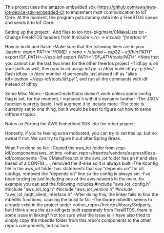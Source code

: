 
This project uses the amazon embedded sdk (https://github.com/aws/aws-iot-device-sdk-embedded-C) to implement mqtt communication to IoT Core. At the moment, the program puts dummy data into a FreeRTOS queue and sends it to IoT Core. 


Setting up the project:
-Add files to iot-rtos-pkg/main/CMakeLists.txt
-Change FreeRTOS headers from #include <*.h> -> include "freertos/*.h" 

How to build and flash:
-Make sure that the following lines are in your .bashrc:
    export PATH="$HOME/<repo>/xtensa-esp32-elf/bin:$PATH"
    export IDF_PATH=~/<repo>/esp-idf
    export PATH="$IDF_PATH/tools:$PATH"
    *Note that you cannot run the last two lines for the other freertos project
-If idf.py is on your path as well, then you build using:
    idf.py -p /dev/<port ESP is connected on> build
    idf.py -p /dev/<port ESP is connected on> flash
    idf.py -p /dev/<port ESP is connected on> monitor
    *I personally just aliased idf as "alias idf='python ~/<repo>/esp-idf/tools/idf.py'", and run all the commands with idf instead of idf.py

Some Misc Notes:
-QueueCreateStatic doesn't work unless some config flag is set, for the moment, I replaced it with it's dynamic brother
-The JSON function is pretty basic, I will augment it to include more
-The topic is currently set to one thing, but it would be best to figure out how to name different topics

Notes on Porting the AWS Embedded SDK into the other project:

Honestly, if you're feeling extra motivated, you can try to set this up, but no sweat if not. We can try to figure it out after Spring Break.

What I've done so far:
-Copied the aws_iot folder from <repo>/esp-idf/components/aws_iot into <other_repo>/freertos/vendors/espressif/esp-idf/components
-The CMakeFiles.txt in the aws_iot folder has an if and else based of a CONFIG_..., removed the if-else so it is always built
-The Kconfig file in the aws_iot folder has statements that say "depends on" for all configs, removed the "depends on" line so the config is always set
-I've been testing by just including one of the aws headers in the main, for example you can add the following includes
    #include "aws_iot_config.h"
    #include "aws_iot_log.h"
    #include "aws_iot_version.h"
    #include "aws_iot_mqtt_client_interface.h"
-After doing this, the linker fails to find the mbedtls functions, causing the build to fail
-The library mbedtls seems to already exist in the project under <other_repo>/freertos/library/3rdparty, but I think since the esp-idf gets built seperately from FreeRTOS, there is some issue in linking? Not too sure what the issue is 
-I have also tried to simply copy the mbedtls folder from this repo's components to the other repo's components, but no luck



